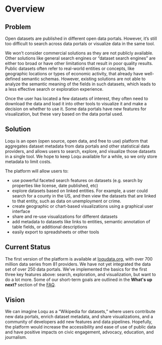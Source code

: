 # Overview

## Problem

Open datasets are published in different open data portals. However, it’s still too difficult to search across data portals or visualize data in the same tool.

We won’t consider commercial solutions as they are not publicly available. Other solutions like general search engines or “dataset search engines” are either too broad or have other limitations that result in poor quality results. Public datasets often refer to real-world entities or concepts, like geographic locations or types of economic activity, that already have well-defined semantic schemas. However, existing solutions are not able to analyze the semantic meaning of the fields in such datasets, which leads to a less effective search or exploration experience.

Once the user has located a few datasets of interest, they often need to download the data and load it into other tools to visualize it and make a decision on whether to use it. Some data portals have new features for visualization, but these vary based on the data portal used.

## Solution

Loqu is an open (open source, open data, and free to use) platform that aggregates dataset metadata from data portals and other statistical data providers, and allows users to search, explore, and visualize those datasets in a single tool. We hope to keep Loqu available for a while, so we only store metadata to limit costs.

The platform will allow users to:

- use powerful faceted search features on datasets (e.g. search by properties like license, date published, etc)
- explore datasets based on linked entities. For example, a user could search for a county in the US, and then view the datasets that are linked to that entity, such as data on unemployment or crime.
- create geographic or chart-based visualizations using a graphical user interface
- share and re-use visualizations for different datasets
- add metadata to datasets like links to entities, semantic annotation of table fields, or additional descriptions
- easily export to spreadsheets or other tools

## Current Status

The first version of the platform is available at [loqudata.org](https://loqudata.org/), with over 700 million data series from 81 providers. We have not yet integrated the data set of over 250 data portals. We’ve implemented the basics for the first three key features above: search, exploration, and visualization, but want to do a lot more. Some of our short-term goals are outlined in the **What's up next?** section of the [FAQ](../faq.md).

## Vision

We can imagine Loqu as a “Wikipedia for datasets,” where users contribute new data portals, enrich dataset metadata, and share visualizations, and a community of developers add new features and data pipelines. Hopefully, the platform would increase the accessibility and ease of use of public data and have positive impacts on civic engagement, advocacy, education, and journalism.
